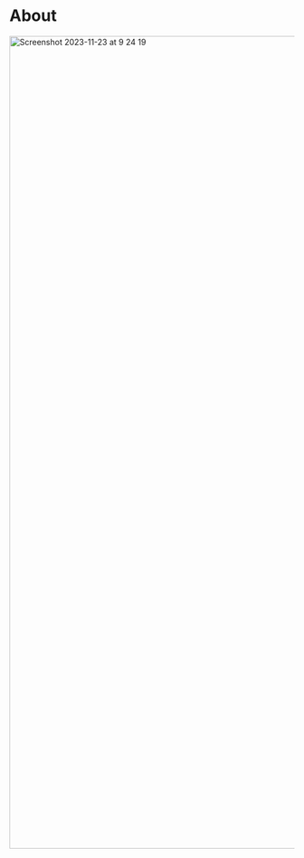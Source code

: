 # About
<img width="1435" alt="Screenshot 2023-11-23 at 9 24 19" src="https://github.com/shu913/Refraction/assets/80469652/78339c12-39a4-428d-b976-0c318ddd033f">

